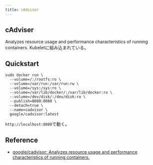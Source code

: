 ```yaml
---
title: cAdviser
---
```


## cAdviser
Analyzes resource usage and performance characteristics of running containers.
Kubeletに組み込まれている。

## Quickstart

```
sudo docker run \
  --volume=/:/rootfs:ro \
  --volume=/var/run:/var/run:rw \
  --volume=/sys:/sys:ro \
  --volume=/var/lib/docker/:/var/lib/docker:ro \
  --volume=/dev/disk/:/dev/disk:ro \
  --publish=8080:8080 \
  --detach=true \
  --name=cadvisor \
  google/cadvisor:latest
```

`http://localhost:8080`で動く。

## Reference
* [google/cadvisor: Analyzes resource usage and performance characteristics of running containers.](https://github.com/google/cadvisor)
